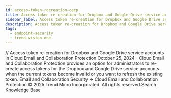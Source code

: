 ```yaml
---
id: access-token-recreation-cecp
title: Access token re-creation for Dropbox and Google Drive service accounts in Cloud Email and Collaboration Protection
sidebar_label: Access token re-creation for Dropbox and Google Drive service accounts in Cloud Email and Collaboration Protection
description: Access token re-creation for Dropbox and Google Drive service accounts in Cloud Email and Collaboration Protection
tags:
  - endpoint-security
  - trend-vision-one
---
```


/*<![CDATA[*/ $('#title').html($('meta[name=map-description]').attr('content')); /*]]>*/ Access token re-creation for Dropbox and Google Drive service accounts in Cloud Email and Collaboration Protection October 25, 2024—Cloud Email and Collaboration Protection provides an option for administrators to re-create access tokens for the Dropbox and Google Drive service accounts when the current tokens become invalid or you want to refresh the existing token. Email and Collaboration Security → Cloud Email and Collaboration Protection © 2025 Trend Micro Incorporated. All rights reserved.Search Knowledge Base